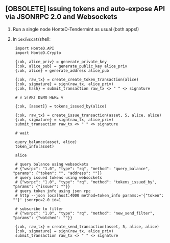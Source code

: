 ## [OBSOLETE] Issuing tokens and auto-expose API via JSONRPC 2.0 and Websockets

1. Run a single node HonteD-Tendermint as usual (both apps!)
7. in `iex`/`wscat`/shell:

        import HonteD.API
        import HonteD.Crypto
    
        {:ok, alice_priv} = generate_private_key
        {:ok, alice_pub} = generate_public_key alice_priv
        {:ok, alice} = generate_address alice_pub
        
        {:ok, raw_tx} = create_create_token_transaction(alice)
        {:ok, signature} = sign(raw_tx, alice_priv)
        {:ok, hash} = submit_transaction raw_tx <> " " <> signature
        
        # v START DEMO HERE v
        
        {:ok, [asset]} = tokens_issued_by(alice)
        
        {:ok, raw_tx} = create_issue_transaction(asset, 5, alice, alice)
        {:ok, signature} = sign(raw_tx, alice_priv)
        submit_transaction raw_tx <> " " <> signature
        
        # wait

        query_balance(asset, alice)
        token_info(asset)
        
        alice
        
        # query balance using websockets
        # {"wsrpc": "1.0", "type": "rq", "method": "query_balance", "params": {"token": "", "address": ""}}
        # query issued tokens using websockets
        # {"wsrpc": "1.0", "type": "rq", "method": "tokens_issued_by", "params": {"issuer": ""}}
        # query token info using json rpc
        # http --json localhost:4000 method=token_info params:='{"token": ""}' jsonrpc=2.0 id=1
        
        # subscribe to filter
        # {"wsrpc": "1.0", "type": "rq", "method": "new_send_filter", "params": {"watched": ""}}
        
        {:ok, raw_tx} = create_send_transaction(asset, 5, alice, alice)
        {:ok, signature} = sign(raw_tx, alice_priv)
        submit_transaction raw_tx <> " " <> signature
